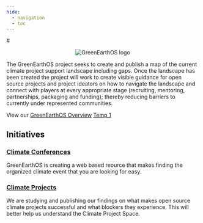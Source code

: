```yaml
---
hide:
  - navigation
  - toc
---
```

#<center><img src="https://user-images.githubusercontent.com/37763229/124855526-ea40cd00-df5d-11eb-9725-f7ab199042d8.png" alt="GreenEarthOS logo"></center>

The GreenEarthOS project seeks to create and publish a map of the
current climate project support landscape including gaps. Once the
landscape has been created the project will work to create visible
guidance for open source projects and project ideators on how to
navigate the landscape and connect with players at every appropriate
stage (recruiting, mentoring, partnerships, packaging and funding);
thereby reducing barriers to currently under represented
communities.

View our [GreenEarthOS Overview](GreenEarthOS-One-Sheet.pdf)
[Temp 1](GreenEarthOS-Overview.pdf)

## **Initiatives**

### [Climate Conferences](Climate-Conferences.md)
GreenEarthOS is creating a web based reource that makes finding the organized climate event that you are looking for easy.

### [Climate Projects](Climate-Projects.md)
We are studying and publishing our findings on what makes open source climate projects successful and what blockers they experience.  This will better help us understand the Climate Project Space.
